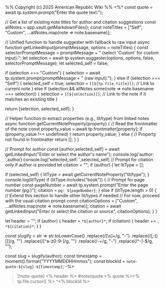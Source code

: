 %%
Copyright (c) 2025 American Republic Wiki
%%
<%*
const quote = await tp.system.prompt("Enter the quote text:");

// Get a list of existing note titles for author and citation suggestions
const allNotes = app.vault.getMarkdownFiles();
const noteTitles = ["Self", "Custom", ...allNotes.map(note => note.basename)];

// Unified function to handle suggester with fallback to raw input
async function getLinkedInput(promptMessage, options = noteTitles) {
  const selectorPromptMessage = promptMessage + " (select 'Custom' for custom input):";
  let selection = await tp.system.suggester(options, options, false, selectorPromptMessage);
  let selected_self = false;
  
  if (selection === "Custom") {
    selection = await tp.system.prompt(promptMessage + " (raw input):");
  } else if (selection === "Self") {
    selected_self = true;
    selection = `[[${tp.file.title}]]`; // Link to current note
  } else if (selection && allNotes.some(note => note.basename === selection)) {
    selection = `[[${selection}]]`; // Link to the note if it matches an existing title
  }
  
  return [selection, selected_self];
}

// Helper function to extract properties (e.g., lit/type) from linked notes
async function getCurrentNoteProperty(property) {
  // Read the frontmatter of the note
  const property_value = await tp.frontmatter[property];
  if (property_value !== undefined) {
    return property_value;
  } else {
    // Property not found in frontmatter
    return [];
  }
}

// Prompt for author
const [author,selected_self] = await getLinkedInput("Enter or select the author's name");
console.log('author: ',author)
console.log('selected_self: ',selected_self)
// Prompt for citation only if author is provided
let citation = "";
if (author) {
  let litType = [];
  
  if (selected_self) {
    litType = await getCurrentNoteProperty("lit/type");
  }
  console.log(litType)
  if (litType.includes("book")) {
    // Prompt for page number
    const pageNumber = await tp.system.prompt("Enter the page number (pg:)");
    citation = `pg: ${pageNumber}`;
  } else if (litType.length > 0) {
    // Extend this section to handle other lit/types if needed
    // For now, proceed with the usual citation prompt
    const citationOptions = ["Custom", ...allNotes.map(note => note.basename)];
    citation = await getLinkedInput("Enter or select the citation or source", citationOptions);
  } 
}

let header = "";
if (author) {
  header = `*${author}*`;
  if (citation) {
    header += `, *${citation}*`;
  }
}

const slugify = str =>
  str.toLowerCase()
     .replace(/[\s]+/g, "-")
     .replace(/[,:()\[\]]/g, "")
     .replace(/[^a-z0-9\-]/g, "")
     .replace(/-+/g, "-")
     .replace(/^-|-$/g, "");

const slug = slugify(author);
const timestamp = moment().format("YYYYMMDDHHmmss");
const blockId = `note-quote-${slug}-${timestamp}`;
-%>
>[!note-quote] <% header %> #note/quote
> <% quote %><% tp.file.cursor() %>
> ^<% blockId %>
